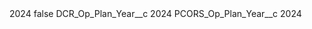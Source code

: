 <?xml version="1.0" encoding="UTF-8"?>
<CustomMetadata xmlns="http://soap.sforce.com/2006/04/metadata" xmlns:xsi="http://www.w3.org/2001/XMLSchema-instance" xmlns:xsd="http://www.w3.org/2001/XMLSchema">
    <label>2024</label>
    <protected>false</protected>
    <values>
        <field>DCR_Op_Plan_Year__c</field>
        <value xsi:type="xsd:string">2024</value>
    </values>
    <values>
        <field>PCORS_Op_Plan_Year__c</field>
        <value xsi:type="xsd:string">2024</value>
    </values>
</CustomMetadata>
